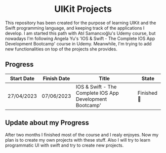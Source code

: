 <h1 align=center>UIKit Projects</h1>
This repository has been created for the purpose of learning UIKit and the Swift programming language, and keeping track of the applications I develop. I am started this path with Atıl Samancıoğlu's Udemy course, but nowadays I'm following Angela Yu's 'IOS & Swift - The Complete IOS App Development Bootcamp' course in Udemy. Meanwhile, I'm trying to add new functionalities on top of the projects she provides.

## Progress

| Start Date | Finish Date | Title           | State            |
| ---------- | ----------- | --------------- | ---------------- |
| 27/04/2023 | 07/06/2023  | IOS & Swift - The Complete IOS App Development Bootcamp'| Finished 🥳|


 ## Update about my Progress 
After two months I finished most of the course and I realy enjoyes. Now my plan is to create my own projects with these stuff. Also  I will try to learn programmatic UI with swift and try to create new projects.
